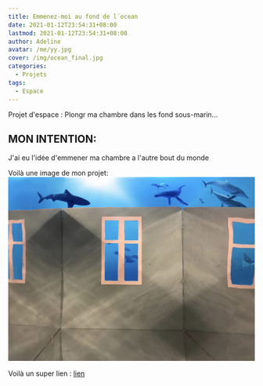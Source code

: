```yaml
---
title: Emmenez-moi au fond de l´ocean
date: 2021-01-12T23:54:31+08:00
lastmod: 2021-01-12T23:54:31+08:00
author: Adeline
avatar: /me/yy.jpg
cover: /img/ocean_final.jpg
categories:
  - Projets
tags:
  - Espace
---
```


Projet d'espace : Plongr ma chambre dans les fond sous-marin...

<!--more-->

## MON INTENTION:

J'ai eu l'idée d'emmener ma chambre a l'autre bout du monde

Voilà une image de mon projet:
![Super image](/img/ocean_final.jpg)

Voilà un super lien :
[lien](https://leiningen.org/)
